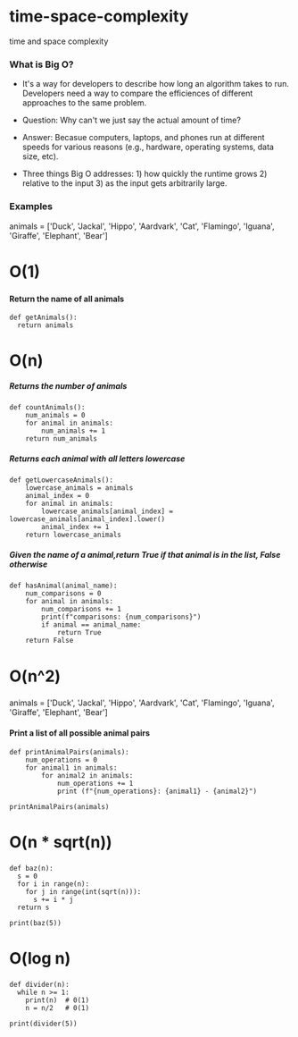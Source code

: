 # time-space-complexity
time and space complexity

### What is Big O?

- It's a way for developers to describe how long an algorithm takes to run.  Developers need a way to compare the efficiences of different approaches to the same problem.

- Question: Why can't we just say the actual amount of time?  
- Answer: Becasue computers, laptops, and phones run at different speeds for various reasons (e.g., hardware, operating systems, data size, etc).
- Three things Big O addresses: 1) how quickly the runtime grows 2) relative to the input 3) as the input gets arbitrarily large.


### Examples
  
animals = ['Duck', 'Jackal', 'Hippo', 'Aardvark', 'Cat', 'Flamingo', 'Iguana', 'Giraffe', 'Elephant', 'Bear']

###
# O(1)
###
#### Return the name of all animals
```
def getAnimals():
  return animals
```
####
# O(n)
####
##### Returns the number of animals
```
def countAnimals():
    num_animals = 0
    for animal in animals:
        num_animals += 1
    return num_animals
```
##### Returns each animal with all letters lowercase
```
def getLowercaseAnimals():
    lowercase_animals = animals
    animal_index = 0
    for animal in animals:
        lowercase_animals[animal_index] = lowercase_animals[animal_index].lower()
        animal_index += 1
    return lowercase_animals
```
##### Given the name of a animal,return True if that animal is in the list, False otherwise
```
def hasAnimal(animal_name):
    num_comparisons = 0
    for animal in animals:
        num_comparisons += 1
        print(f"comparisons: {num_comparisons}")
        if animal == animal_name:
            return True
    return False
```


###
# O(n^2)
###
animals = ['Duck', 'Jackal', 'Hippo', 'Aardvark', 'Cat', 'Flamingo', 'Iguana', 'Giraffe', 'Elephant', 'Bear']

#### Print a list of all possible animal pairs
```
def printAnimalPairs(animals):
    num_operations = 0
    for animal1 in animals:
        for animal2 in animals:
            num_operations += 1
            print (f"{num_operations}: {animal1} - {animal2}")

printAnimalPairs(animals)
```

###
# O(n * sqrt(n))
###
```
def baz(n):
  s = 0
  for i in range(n):
    for j in range(int(sqrt(n))):
      s += i * j
  return s

print(baz(5))
```

###
# O(log n)
###
```
def divider(n):
  while n >= 1:
    print(n)  # 0(1)
    n = n/2   # 0(1)

print(divider(5))
```
 
